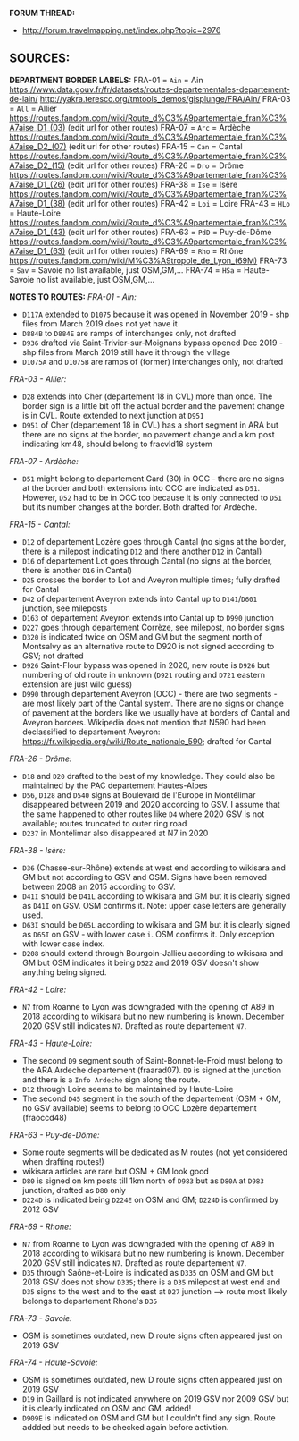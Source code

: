 ﻿**FORUM THREAD:**
- http://forum.travelmapping.net/index.php?topic=2976


**SOURCES:**
- 

**DEPARTMENT BORDER LABELS:**
FRA-01 = `Ain` = Ain
   https://www.data.gouv.fr/fr/datasets/routes-departementales-departement-de-lain/
   http://yakra.teresco.org/tmtools_demos/gisplunge/FRA/Ain/
FRA-03 = `All` = Allier
   https://routes.fandom.com/wiki/Route_d%C3%A9partementale_fran%C3%A7aise_D1_(03) (edit url for other routes)
FRA-07 = `Arc` = Ardèche
   https://routes.fandom.com/wiki/Route_d%C3%A9partementale_fran%C3%A7aise_D2_(07) (edit url for other routes)
FRA-15 = `Can` = Cantal
   https://routes.fandom.com/wiki/Route_d%C3%A9partementale_fran%C3%A7aise_D2_(15) (edit url for other routes)
FRA-26 = `Dro` = Drôme
   https://routes.fandom.com/wiki/Route_d%C3%A9partementale_fran%C3%A7aise_D1_(26) (edit url for other routes)
FRA-38 = `Ise` = Isère
   https://routes.fandom.com/wiki/Route_d%C3%A9partementale_fran%C3%A7aise_D1_(38) (edit url for other routes)
FRA-42 = `Loi` = Loire
FRA-43 = `HLo` = Haute-Loire
   https://routes.fandom.com/wiki/Route_d%C3%A9partementale_fran%C3%A7aise_D1_(43) (edit url for other routes)
FRA-63 = `PdD` = Puy-de-Dôme
   https://routes.fandom.com/wiki/Route_d%C3%A9partementale_fran%C3%A7aise_D1_(63) (edit url for other routes)
FRA-69 = `Rho` = Rhône
   https://routes.fandom.com/wiki/M%C3%A9tropole_de_Lyon_(69M)
FRA-73 = `Sav` = Savoie
   no list available, just OSM,GM,...
FRA-74 = `HSa` = Haute-Savoie
   no list available, just OSM,GM,...


**NOTES TO ROUTES:**
*FRA-01 - Ain:*
- `D117A` extended to `D1075` because it was opened in November 2019 - shp files from March 2019 does not yet have it
- `D884B` to `D884E` are ramps of interchanges only, not drafted
- `D936` drafted via Saint-Trivier-sur-Moignans bypass opened Dec 2019 - shp files from March 2019 still have it through the village
- `D1075A` and `D1075B` are ramps of (former) interchanges only, not drafted

*FRA-03 - Allier:*
- `D28` extends into Cher (departement 18 in CVL) more than once. The border sign is a little bit off the actual border and the pavement change is in CVL. Route extended to next junction at `D951`
- `D951` of Cher (departement 18 in CVL) has a short segment in ARA but there are no signs at the border, no pavement change and a km post indicating km48, should belong to fracvld18 system

*FRA-07 - Ardèche:*
- `D51` might belong to departement Gard (30) in OCC - there are no signs at the border and both extensions into OCC are indicated as `D51`. However, `D52` had to be in OCC too because it is only connected to `D51` but its number changes at the border. Both drafted for Ardèche.

*FRA-15 - Cantal:*
- `D12` of departement Lozère goes through Cantal (no signs at the border, there is a milepost indicating `D12` and there another `D12` in Cantal)
- `D16` of departement Lot goes through Cantal (no signs at the border, there is another `D16` in Cantal)
- `D25` crosses the border to Lot and Aveyron multiple times; fully drafted for Cantal
- `D42` of departement Aveyron extends into Cantal up to `D141`/`D601` junction, see mileposts
- `D163` of departement Aveyron extends into Cantal up to `D990` junction
- `D227` goes through departement Corrèze, see milepost, no border signs
- `D320` is indicated twice on OSM and GM but the segment north of Montsalvy as an alternative route to D920 is not signed according to GSV; not drafted
- `D926` Saint-Flour bypass was opened in 2020, new route is `D926` but numbering of old route in unknown (`D921` routing and `D721` eastern extension are just wild guess)
- `D990` through departement Aveyron (OCC) - there are two segments - are most likely part of the Cantal system. There are no signs or change of pavement at the borders like we usually have at borders of Cantal and Aveyron borders. Wikipedia does not mention that N590 had been declassified to departement Aveyron: https://fr.wikipedia.org/wiki/Route_nationale_590; drafted for Cantal

*FRA-26 - Drôme:*
- `D18` and `D20` drafted to the best of my knowledge. They could also be maintained by the PAC departement Hautes-Alpes
- `D56`, `D128` and `D540` signs at Boulevard de l'Europe in Montélimar disappeared between 2019 and 2020 according to GSV. I assume that the same happened to other routes like `D4` where 2020 GSV is not available; routes truncated to outer ring road
- `D237` in Montélimar also disappeared at N7 in 2020

*FRA-38 - Isère:*
- `D36` (Chasse-sur-Rhône) extends at west end according to wikisara and GM but not according to GSV and OSM. Signs have been removed between 2008 an 2015 according to GSV.
- `D41I` should be `D41L` according to wikisara and GM but it is clearly signed as `D41I` on GSV. OSM confirms it. Note: upper case letters are generally used.
- `D63I` should be `D65L` according to wikisara and GM but it is clearly signed as `D65I` on GSV - with lower case `i`. OSM confirms it. Only exception with lower case index.
- `D208` should extend through Bourgoin-Jallieu according to wikisara and GM but OSM indicates it being `D522` and 2019 GSV doesn't show anything being signed.

*FRA-42 - Loire:*
- `N7` from Roanne to Lyon was downgraded with the opening of A89 in 2018 according to wikisara but no new numbering is known. December 2020 GSV still indicates `N7`. Drafted as route departement `N7`.

*FRA-43 - Haute-Loire:*
- The second `D9` segment south of Saint-Bonnet-le-Froid must belong to the ARA Ardeche departement (fraarad07). `D9` is signed at the junction and there is a `Info Ardeche` sign along the route.
- `D12` through Loire seems to be maintained by Haute-Loire
- The second `D45` segment in the south of the departement (OSM + GM, no GSV available) seems to belong to OCC Lozère departement (fraoccd48)

*FRA-63 - Puy-de-Dôme:*
- Some route segments will be dedicated as M routes (not yet considered when drafting routes!)
- wikisara articles are rare but OSM + GM look good
- `D80` is signed on km posts till 1km north of `D983` but as `D80A` at `D983` junction, drafted as `D80` only
- `D224D` is indicated being `D224E` on OSM and GM; `D224D` is confirmed by 2012 GSV

*FRA-69 - Rhone:*
- `N7` from Roanne to Lyon was downgraded with the opening of A89 in 2018 according to wikisara but no new numbering is known. December 2020 GSV still indicates `N7`. Drafted as route departement `N7`.
- `D35` through Saône-et-Loire is indicated as `D335` on OSM and GM but 2018 GSV does not show `D335`; there is a `D35` milepost at west end and `D35` signs to the west and to the east at `D27` junction --> route most likely belongs to departement Rhone's `D35`

*FRA-73 - Savoie:*
- OSM is sometimes outdated, new D route signs often appeared just on 2019 GSV

*FRA-74 - Haute-Savoie:*
- OSM is sometimes outdated, new D route signs often appeared just on 2019 GSV
- `D19` in Gaillard is not indicated anywhere on 2019 GSV nor 2009 GSV but it is clearly indicated on OSM and GM, added!
- `D909E` is indicated on OSM and GM but I couldn't find any sign. Route addded but needs to be checked again before activtion.